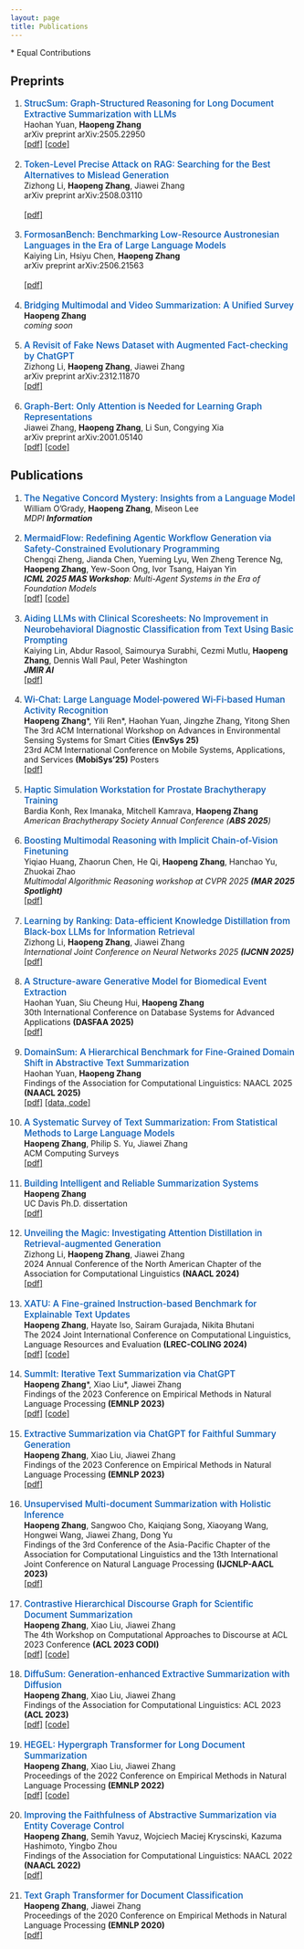 ```yaml
---
layout: page
title: Publications
---
```


<!-- 
  CSS styles to format the publication list.
  This block makes the paper titles blue and slightly larger.
-->
<style>
  .paper-title {
    font-size: 1.1em; /* Makes the font slightly larger */
    font-weight: 500; /* Makes the font a bit bolder */
    color: #0056b3;  /* A nice shade of blue */
  }
  /* Optional: Add a bit more space between list items for readability */
  ol li {
    margin-bottom: 1.25em; 
  }
</style>

\* Equal Contributions

## Preprints
<ol>

<li>
<span class="paper-title">StrucSum: Graph-Structured Reasoning for Long Document Extractive Summarization with LLMs</span>
<br>Haohan Yuan, <b>Haopeng Zhang</b>
<br>arXiv preprint arXiv:2505.22950
<br><a href="https://arxiv.org/abs/2505.22950" target="_blank">[pdf]</a> <a href="https://github.com/HaohanYuan01/StrucSum" target="_blank">[code]</a>
</li>

<li>
<span class="paper-title">Token-Level Precise Attack on RAG: Searching for the Best Alternatives to Mislead Generation</span>
<br>Zizhong Li, <b>Haopeng Zhang</b>, Jiawei Zhang
<br>arXiv preprint arXiv:2508.03110
<br><br><a href="https://arxiv.org/abs/2508.03110" target="_blank">[pdf]</a>
</li>

<li>
<span class="paper-title">FormosanBench: Benchmarking Low-Resource Austronesian Languages in the Era of Large Language Models</span>
<br>Kaiying Lin, Hsiyu Chen, <b>Haopeng Zhang</b>
<br>arXiv preprint arXiv:2506.21563
<br><br><a href="https://arxiv.org/abs/2506.21563" target="_blank">[pdf]</a>
</li>

<li>
<span class="paper-title">Bridging Multimodal and Video Summarization: A Unified Survey</span>
<br><b>Haopeng Zhang</b>
<br><i>coming soon</i>
</li>


<li>
<span class="paper-title">A Revisit of Fake News Dataset with Augmented Fact-checking by ChatGPT</span>
<br>Zizhong Li, <b>Haopeng Zhang</b>, Jiawei Zhang
<br>arXiv preprint arXiv:2312.11870
<br><a href="https://arxiv.org/abs/2312.11870" target="_blank">[pdf]</a>
</li>

<li>
<span class="paper-title">Graph-Bert: Only Attention is Needed for Learning Graph Representations</span>
<br>Jiawei Zhang, <b>Haopeng Zhang</b>, Li Sun, Congying Xia
<br>arXiv preprint arXiv:2001.05140
<br><a href="https://arxiv.org/abs/2001.05140" target="_blank">[pdf]</a> <a href="https://github.com/jwzhanggy/Graph-Bert" target="_blank">[code]</a>
</li>

</ol>


## Publications
<ol>

<li>
  <span class="paper-title">The Negative Concord Mystery: Insights from a Language Model</span>
  <br>William O’Grady, <b>Haopeng Zhang</b>, Miseon Lee
  <br><i>MDPI <b>Information</b></i>
</li>


<li>
  <span class="paper-title">MermaidFlow: Redefining Agentic Workflow Generation via Safety-Constrained Evolutionary Programming</span>
  <br>Chengqi Zheng, Jianda Chen, Yueming Lyu, Wen Zheng Terence Ng, <b>Haopeng Zhang</b>, Yew-Soon Ong, Ivor Tsang, Haiyan Yin
  <br><i><b>ICML 2025 MAS Workshop</b>: Multi-Agent Systems in the Era of Foundation Models</i>
  <br><a href="https://arxiv.org/abs/2505.22967" target="_blank">[pdf]</a> <a href="https://github.com/chengqiArchy/MermaidFlow" target="_blank">[code]</a>
</li>

<li>
  <span class="paper-title">Aiding LLMs with Clinical Scoresheets: No Improvement in Neurobehavioral Diagnostic Classification from Text Using Basic Prompting</span>
  <br>Kaiying Lin, Abdur Rasool, Saimourya Surabhi, Cezmi Mutlu, <b>Haopeng Zhang</b>, Dennis Wall Paul, Peter Washington
  <br><i><b>JMIR AI</b></i>
  <br><a href="https://preprints.jmir.org/preprint/75030" target="_blank">[pdf]</a>
</li>


<li>
<span class="paper-title">Wi‑Chat: Large Language Model‑powered Wi‑Fi‑based Human Activity Recognition</span>
<br><b>Haopeng Zhang</b>*, Yili Ren*, Haohan Yuan, Jingzhe Zhang, Yitong Shen
<br>The 3rd ACM International Workshop on Advances in Environmental Sensing Systems for Smart Cities <b>(EnvSys 25)</b>
<br>23rd ACM International Conference on Mobile Systems, Applications, and Services <b>(MobiSys’25)</b> Posters
<br><a href="https://arxiv.org/abs/2502.12421" target="_blank">[pdf]</a>
</li>

<li>
  <span class="paper-title">Haptic Simulation Workstation for Prostate Brachytherapy Training</span>
  <br>Bardia Konh, Rex Imanaka, Mitchell Kamrava, <b>Haopeng Zhang</b>
  <br><i>American Brachytherapy Society Annual Conference (<b>ABS 2025</b>)</i>
</li>

<li>
<span class="paper-title">Boosting Multimodal Reasoning with Implicit Chain-of-Vision Finetuning</span>
<br>Yiqiao Huang, Zhaorun Chen, He Qi, <b>Haopeng Zhang</b>, Hanchao Yu, Zhuokai Zhao
<br><i>Multimodal Algorithmic Reasoning workshop at CVPR 2025 <b>(MAR 2025 Spotlight)</b></i>
<br><a href="https://openaccess.thecvf.com/content/CVPR2025W/MAR/papers/Huang_Autonomous_Multimodal_Reasoning_via_Implicit_Chain-of-Vision_CVPRW_2025_paper.pdf" target="_blank">[pdf]</a>
</li>

<li>
<span class="paper-title">Learning by Ranking: Data-efficient Knowledge Distillation from Black-box LLMs for Information Retrieval</span>
<br>Zizhong Li, <b>Haopeng Zhang</b>, Jiawei Zhang
<br><i>International Joint Conference on Neural Networks 2025 <b>(IJCNN 2025)</b></i>
<br><a href="https://arxiv.org/abs/2406.12169" target="_blank">[pdf]</a>
</li>

<li>
<span class="paper-title">A Structure-aware Generative Model for Biomedical Event Extraction</span>
<br>Haohan Yuan, Siu Cheung Hui, <b>Haopeng Zhang</b>
<br>30th International Conference on Database Systems for Advanced Applications <b>(DASFAA 2025)</b>
<br><a href="https://www.arxiv.org/abs/2408.06583" target="_blank">[pdf]</a>
</li>

<li>
<span class="paper-title">DomainSum: A Hierarchical Benchmark for Fine-Grained Domain Shift in Abstractive Text Summarization</span>
<br>Haohan Yuan, <b>Haopeng Zhang</b>
<br>Findings of the Association for Computational Linguistics: NAACL 2025 <b>(NAACL 2025)</b>
<br><a href="https://arxiv.org/abs/2410.15687" target="_blank">[pdf]</a> <a href="https://github.com/hpzhang94/DomainSum" target="_blank">[data, code]</a>
</li>

<li>
<span class="paper-title">A Systematic Survey of Text Summarization: From Statistical Methods to Large Language Models</span>
<br><b>Haopeng Zhang</b>, Philip S. Yu, Jiawei Zhang
<br>ACM Computing Surveys
<br><a href="https://arxiv.org/abs/2406.11289" target="_blank">[pdf]</a>
</li>

<li>
<span class="paper-title">Building Intelligent and Reliable Summarization Systems</span>
<br><b>Haopeng Zhang</b>
<br>UC Davis Ph.D. dissertation
<br><a href="https://escholarship.org/uc/item/7zn0b66s" target="_blank">[pdf]</a>
</li>

<li>
<span class="paper-title">Unveiling the Magic: Investigating Attention Distillation in Retrieval-augmented Generation</span>
<br>Zizhong Li, <b>Haopeng Zhang</b>, Jiawei Zhang
<br>2024 Annual Conference of the North American Chapter of the Association for Computational Linguistics <b>(NAACL 2024)</b>
<br><a href="https://arxiv.org/abs/2402.11794" target="_blank">[pdf]</a>
</li>

<li>
<span class="paper-title">XATU: A Fine-grained Instruction-based Benchmark for Explainable Text Updates</span>
<br><b>Haopeng Zhang</b>, Hayate Iso, Sairam Gurajada, Nikita Bhutani
<br>The 2024 Joint International Conference on Computational Linguistics, Language Resources and Evaluation <b>(LREC-COLING 2024)</b>
<br><a href="https://arxiv.org/abs/2309.11063" target="_blank">[pdf]</a> <a href="https://github.com/megagonlabs/xatu" target="_blank">[code]</a>
</li>

<li>
<span class="paper-title">SummIt: Iterative Text Summarization via ChatGPT</span>
<br><b>Haopeng Zhang</b>*, Xiao Liu*, Jiawei Zhang
<br>Findings of the 2023 Conference on Empirical Methods in Natural Language Processing <b>(EMNLP 2023)</b>
<br><a href="http://arxiv.org/abs/2305.14835" target="_blank">[pdf]</a> <a href="https://github.com/hpzhang94/summ_it" target="_blank">[code]</a>
</li>

<li>
<span class="paper-title">Extractive Summarization via ChatGPT for Faithful Summary Generation</span>
<br><b>Haopeng Zhang</b>, Xiao Liu, Jiawei Zhang
<br>Findings of the 2023 Conference on Empirical Methods in Natural Language Processing <b>(EMNLP 2023)</b>
<br><a href="https://arxiv.org/abs/2304.04193" target="_blank">[pdf]</a>
</li>

<li>
<span class="paper-title">Unsupervised Multi-document Summarization with Holistic Inference</span>
<br><b>Haopeng Zhang</b>, Sangwoo Cho, Kaiqiang Song, Xiaoyang Wang, Hongwei Wang, Jiawei Zhang, Dong Yu
<br>Findings of the 3rd Conference of the Asia-Pacific Chapter of the Association for Computational Linguistics and the 13th International Joint Conference on Natural Language Processing <b>(IJCNLP-AACL 2023)</b>
<br><a href="https://arxiv.org/abs/2309.04087" target="_blank">[pdf]</a>
</li>

<li>
<span class="paper-title">Contrastive Hierarchical Discourse Graph for Scientific Document Summarization</span>
<br><b>Haopeng Zhang</b>, Xiao Liu, Jiawei Zhang
<br>The 4th Workshop on Computational Approaches to Discourse at ACL 2023 Conference <b>(ACL 2023 CODI)</b>
<br><a href="https://arxiv.org/abs/2306.00177" target="_blank">[pdf]</a> <a href="https://github.com/hpzhang94/changes" target="_blank">[code]</a>
</li>

<li>
<span class="paper-title">DiffuSum: Generation-enhanced Extractive Summarization with Diffusion</span>
<br><b>Haopeng Zhang</b>, Xiao Liu, Jiawei Zhang
<br>Findings of the Association for Computational Linguistics: ACL 2023 <b>(ACL 2023)</b>
<br><a href="https://arxiv.org/abs/2305.01735" target="_blank">[pdf]</a> <a href="https://github.com/hpzhang94/DiffuSum" target="_blank">[code]</a>
</li>

<li>
<span class="paper-title">HEGEL: Hypergraph Transformer for Long Document Summarization</span>
<br><b>Haopeng Zhang</b>, Xiao Liu, Jiawei Zhang
<br>Proceedings of the 2022 Conference on Empirical Methods in Natural Language Processing <b>(EMNLP 2022)</b>
<br><a href="https://arxiv.org/abs/2210.04126" target="_blank">[pdf]</a> <a href="https://github.com/hpzhang94/hegel_sum" target="_blank">[code]</a>
</li>

<li>
<span class="paper-title">Improving the Faithfulness of Abstractive Summarization via Entity Coverage Control</span>
<br><b>Haopeng Zhang</b>, Semih Yavuz, Wojciech Maciej Kryscinski, Kazuma Hashimoto, Yingbo Zhou
<br>Findings of the Association for Computational Linguistics: NAACL 2022 <b>(NAACL 2022)</b>
<br><a href="https://aclanthology.org/2022.findings-naacl.40/" target="_blank">[pdf]</a>
</li>

<li>
<span class="paper-title">Text Graph Transformer for Document Classification</span>
<br><b>Haopeng Zhang</b>, Jiawei Zhang
<br>Proceedings of the 2020 Conference on Empirical Methods in Natural Language Processing <b>(EMNLP 2020)</b>
<br><a href="https://aclanthology.org/2020.emnlp-main.668/" target="_blank">[pdf]</a>
</li>

</ol>
